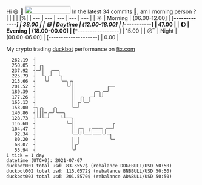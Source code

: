 Hi :smiley: :wave: <img src="https://jojoee.jojoee.com/api/utcnow" width="120" height="20">
In the latest 34 commits :bug:, am I morning person ? 
| | | | |%|
| --- | --- | --- | --- | --- |
| :sunny: | Morning | (06.00-12.00] | [*******-------------] | 38.00 |
| :satisfied: | Daytime | (12.00-18.00] | [*********-----------] | 47.00 |
| :moon: | Evening | (18.00-00.00] | [***-----------------] | 15.00 |
| :sleeping: | Night | (00.00-06.00] | [--------------------] | 0.00 |

My crypto trading [duckbot](https://github.com/jojoee/duckbot) performance on [ftx.com](https://ftx.com/#a=13144711)
```
  262.19  ┤
  250.05  ┤ ╭╮
  237.92  ┤─╯│  ╭──╮
  225.79  ┤  ╰╮╭╯  ╰╮
  213.66  ┤   ╰╯    ╰─╮╭╮
  201.52  ┤           ╰╯│            ╭──
  189.39  ┤             │       ╭─╮╭─╯
  177.26  ┤             │  ╭╮ ╭─╯ ╰╯
  165.13  ┤             │ ╭╯╰─╯
  153.00  ┼╮╭╮   ╭╮     ╰─╯
  140.86  ┤│││─╭─╯╰──╮
  128.73  ┤╰╯╰─╯    ╰╰──╮
  116.60  ┤           ╰─│              ╭
  104.47  ┤             │ ╭─╮ ╭╭───╮╭──╯
   92.34  ┤             ╰─╯╯╰──╯───╰╯─╮
   80.20  ┤             │ │           ╰─
   68.07  ┤             │╭╯
   55.94  ┤             ╰╯
1 tick = 1 day
datetime (UTC+0): 2021-07-07
duckbot001 total usd: 83.3557$ (rebalance DOGEBULL/USD 50:50)
duckbot002 total usd: 115.0572$ (rebalance BNBBULL/USD 50:50)
duckbot003 total usd: 201.5570$ (rebalance ADABULL/USD 50:50)
```

